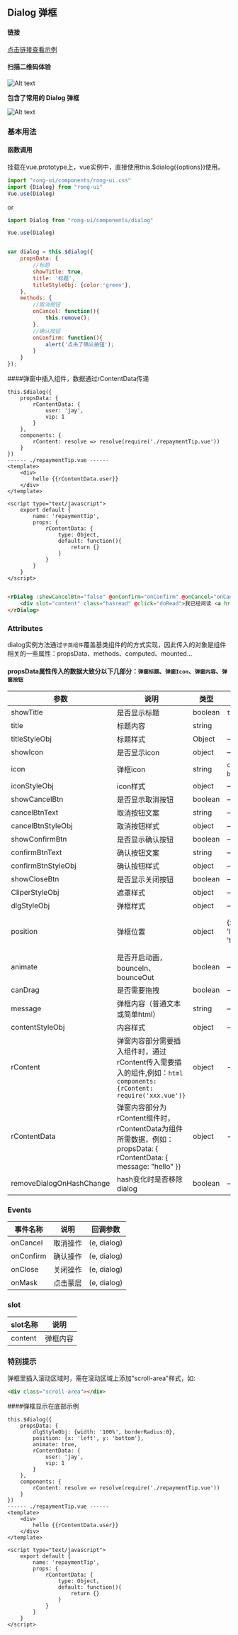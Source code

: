 ## Dialog 弹框

#### 链接

[点击链接查看示例](https://rong360.github.io/rong-ui/demo/index.html#/) 

#### 扫描二维码体验

![Alt text](https://static.rong360.com/upload/png/a2/70/a27057593a1271f2e877d382d6718fed.png)



**包含了常用的 Dialog 弹框**


![Alt text](https://rong360.github.io/rong-ui/assets/images/dialog.jpg)

### 基本用法

#### 函数调用
挂载在vue.prototype上，vue实例中，直接使用this.$dialog({options})使用。

```js
import "rong-ui/components/rong-ui.css"
import {Dialog} from "rong-ui"
Vue.use(Dialog)
```

or

```js
import Dialog from "rong-ui/components/dialog"

Vue.use(Dialog)

```

```js

var dialog = this.$dialog({
	propsData: {
		//标题
		showTitle: true,
		title: '标题',
		titleStyleObj: {color:'green'},
    },
    methods: {
    	//取消按钮
    	onCancel: function(){
    		this.remove();
    	},
    	//确认按钮
    	onConfirm: function(){
    		alert('点击了确认按钮');
    	}
    }
});

```

####弹窗中插入组件，数据通过rContentData传递
```
this.$dialog({
    propsData: {
        rContentData: {
            user: 'jay',
            vip: 1
        }
    },
    components: {
        rContent: resolve => resolve(require('./repaymentTip.vue'))
    }
})
------ ./repaymentTip.vue ------
<template>
    <div>
        hello {{rContentData.user}}
    </div>
</template>

<script type="text/javascript">
    export default {
        name: 'repaymentTip',
        props: {
            rContentData: {
                type: Object,
                default: function(){
                    return {}
                }
            }
        }
    }
</script>
```

```html

<rDialog :showCancelBtn="false" @onConfirm="onConfirm" @onCancel="onCancel">
    <div slot="content" class="hasread" @click="doRead">我已经阅读 <a href="javascript:;">《用户知情书》</a></div>
</rDialog>

```

### Attributes

dialog实例方法通过`子类组件`覆盖基类组件的的方式实现，因此传入的对象是组件相关的一些属性：propsData、methods、computed、mounted...

#### propsData属性传入的数据大致分以下几部分：`弹窗标题`、`弹窗Icon`、`弹窗内容`、`弹窗按钮`

| 参数      | 说明    | 类型      | 可选值       | 默认值   |
|---------- |-------- |---------- |-------------  |-------- |
| showTitle  | 是否显示标题    | boolean   | `true` `false`  | `false` |
| title  | 标题内容    | string   |  | `''` |
| titleStyleObj  | 标题样式    | Object   | — | {} |
| showIcon  | 是否显示icon    | object   | — | `false` |
| icon  | 弹框icon    | string   | `changgui` `shuxie` `beiju` `icon_url` | `changgui` |
| iconStyleObj  | icon样式    | object   | — | {} |
| showCancelBtn  | 是否显示取消按钮   | boolean   | — | `true` |
| cancelBtnText  | 取消按钮文案    | string   | — | `取消` |
| cancelBtnStyleObj  | 取消按钮样式    | object   | — | `false` |
| showConfirmBtn  | 是否显示确认按钮    | boolean   | — | `true` |
| confirmBtnText  | 确认按钮文案    | string   | — | `确认` |
| confirmBtnStyleObj  | 确认按钮样式    | object   | — | {} |
| showCloseBtn  | 是否显示关闭按钮    | boolean   | — | `false` |
| CliperStyleObj  | 遮罩样式    | object   | — |  |
| dlgStyleObj  | 弹框样式    | object   | — |  |
| position  | 弹框位置    | object   | {x: 'left/center/right',y: 'top/center/bottom'} | {x: 'center', y: 'center'} |
| animate  | 是否开启动画，bounceIn、bounceOut    | boolean   | — | `false` |
| canDrag  | 是否需要拖拽    | boolean   | — | `false` |
| message  | 弹框内容（普通文本或简单html）    | string   | — | '' |
| contentStyleObj  | 内容样式    | object   | — | {} |
| rContent | 弹窗内容部分需要插入组件时，通过rContent传入需要插入的组件,例如：```html components: {rContent: require('xxx.vue')}``` | object | - | - |
| rContentData | 弹窗内容部分为rContent组件时，rContentData为组件所需数据，例如：propsData: { rContentData: { message: "hello" }} | object | - | - |
| removeDialogOnHashChange | hash变化时是否移除dialog | boolean | — | `true` |


### Events

| 事件名称      | 说明    | 回调参数      |
|---------- |-------- |---------- |
| onCancel  | 取消操作    | (e, dialog) |
| onConfirm  | 确认操作    | (e, dialog) |
| onClose  | 关闭操作    | (e, dialog) |
| onMask  | 点击蒙层    | (e, dialog) |


### slot
| slot名称      | 说明    | 
|---------- |-------- |
| content  | 弹框内容    | 

### 特别提示
弹框里插入滚动区域时，需在滚动区域上添加"scroll-area"样式，如:
```html
<div class="scroll-area"></div>
```



####弹框显示在底部示例
```
this.$dialog({
    propsData: {
        dlgStyleObj: {width: '100%', borderRadius:0},
        position: {x: 'left', y: 'bottom'},
        animate: true,
        rContentData: {
            user: 'jay',
            vip: 1
        }
    },
    components: {
        rContent: resolve => resolve(require('./repaymentTip.vue'))
    }
})
------ ./repaymentTip.vue ------
<template>
    <div>
        hello {{rContentData.user}}
    </div>
</template>

<script type="text/javascript">
    export default {
        name: 'repaymentTip',
        props: {
            rContentData: {
                type: Object,
                default: function(){
                    return {}
                }
            }
        }
    }
</script>
```
